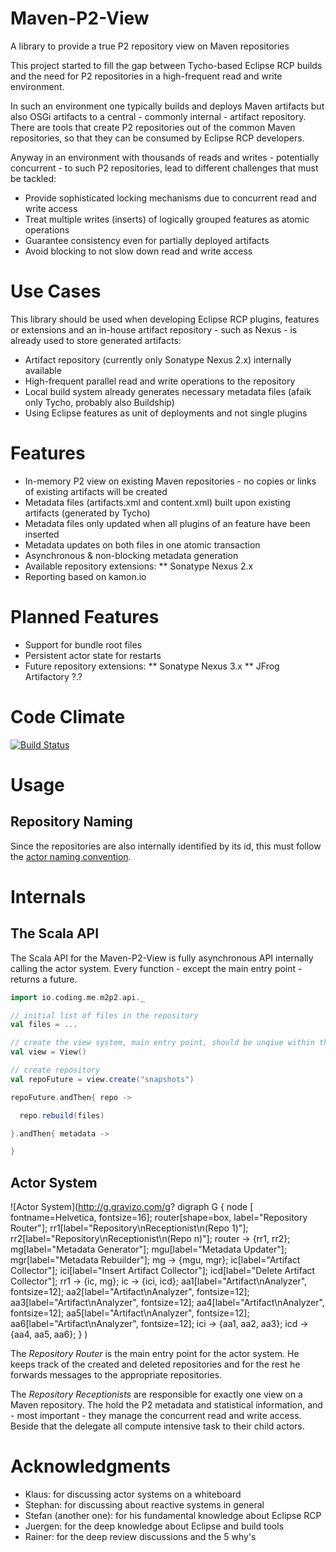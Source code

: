# Maven-P2-View
A library to provide a true P2 repository view on Maven repositories

This project started to fill the gap between Tycho-based Eclipse RCP builds and the need for P2 repositories in a high-frequent read and write environment.

In such an environment one typically builds and deploys Maven artifacts but also OSGi artifacts to a central - commonly internal - artifact repository. There are tools that create P2 repositories out of the common Maven repositories, so that they can be consumed by Eclipse RCP developers.

Anyway in an environment with thousands of reads and writes - potentially concurrent - to such P2 repositories, lead to different challenges that must be tackled:

* Provide sophisticated locking mechanisms due to concurrent read and write access
* Treat multiple writes (inserts) of logically grouped features as atomic operations
* Guarantee consistency even for partially deployed artifacts
* Avoid blocking to not slow down read and write access


# Use Cases

This library should be used when developing Eclipse RCP plugins, features or extensions and an in-house artifact repository - such as Nexus - is already used to store generated artifacts:

* Artifact repository (currently only Sonatype Nexus 2.x) internally available
* High-frequent parallel read and write operations to the repository
* Local build system already generates necessary metadata files (afaik only Tycho, probably also Buildship)
* Using Eclipse features as unit of deployments and not single plugins

# Features

* In-memory P2 view on existing Maven repositories - no copies or links of existing artifacts will be created
* Metadata files (artifacts.xml and content.xml) built upon existing artifacts (generated by Tycho)
* Metadata files only updated when all plugins of an feature have been inserted
* Metadata updates on both files in one atomic transaction
* Asynchronous & non-blocking metadata generation
* Available repository extensions:
** Sonatype Nexus 2.x
* Reporting based on kamon.io

# Planned Features
* Support for bundle root files
* Persistent actor state for restarts
* Future repository extensions:
** Sonatype Nexus 3.x
** JFrog Artifactory ?.?

# Code Climate

[![Build Status](https://travis-ci.org/coding-me/maven-p2-view.svg?branch=master)](https://travis-ci.org/coding-me/maven-p2-view)


# Usage

## Repository Naming

Since the repositories are also internally identified by its id, this must follow the [actor naming convention](http://doc.akka.io/docs/akka/current/scala/actors.html).

# Internals

## The Scala API

The Scala API for the Maven-P2-View is fully asynchronous API internally calling the actor system. Every function - except the main entry point - returns a future.

```scala
import io.coding.me.m2p2.api._

// initial list of files in the repository
val files = ...

// create the view system, main entry point, should be unqiue within the JVM
val view = View()

// create repository
val repoFuture = view.create("snapshots")

repoFuture.andThen{ repo ->

  repo.rebuild(files)

}.andThen{ metadata ->

}

```
## Actor System

![Actor System](http://g.gravizo.com/g?
  digraph G {
    node [ fontname=Helvetica, fontsize=16];
    router[shape=box, label="Repository Router"];
    rr1[label="Repository\\nReceptionist\\n(Repo 1)"];
    rr2[label="Repository\\nReceptionist\\n(Repo n)"];
    router -> {rr1, rr2};
    mg[label="Metadata Generator"];
    mgu[label="Metadata Updater"];
    mgr[label="Metadata Rebuilder"];
    mg -> {mgu, mgr};
    ic[label="Artifact Collector"];
    ici[label="Insert Artifact Collector"];
    icd[label="Delete Artifact Collector"];
    rr1 -> {ic, mg};
    ic -> {ici, icd};
    aa1[label="Artifact\\nAnalyzer", fontsize=12];
    aa2[label="Artifact\\nAnalyzer", fontsize=12];
    aa3[label="Artifact\\nAnalyzer", fontsize=12];
    aa4[label="Artifact\\nAnalyzer", fontsize=12];
    aa5[label="Artifact\\nAnalyzer", fontsize=12];
    aa6[label="Artifact\\nAnalyzer", fontsize=12];
    ici -> {aa1, aa2, aa3};
    icd -> {aa4, aa5, aa6};
  }
)

The *Repository Router* is the main entry point for the actor system. He keeps track of the created and deleted repositories and for the rest he forwards messages to the appropriate repositories.

The *Repository Receptionists* are responsible for exactly one view on a Maven repository. The hold the P2 metadata and statistical information, and - most important - they manage the concurrent read and write access. Beside that the delegate all compute intensive task to their child actors.

# Acknowledgments

* Klaus: for discussing actor systems on a whiteboard
* Stephan: for discussing about reactive systems in general
* Stefan (another one): for his fundamental knowledge about Eclipse RCP
* Juergen: for the deep knowledge about Eclipse and build tools
* Rainer: for the deep review discussions and the 5 why's
